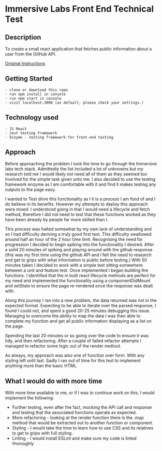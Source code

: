 # Immersive Labs Front End Technical Test

## Description

To create a small react application that fetches public information about a user from the GitHub API.

[Original Instructions]()

## Getting Started

```
- clone or download this repo
- run npm install in console
- run npm start in console
- visit localhost:3000 (as default, please check your settings.)
```

## Technology used
```
- JS React
- Jest testing framework
- Enzyme - testing framework for front-end testing
```
## Approach

Before approaching the problem I took the time to go through the Immersive labs tech stack. Admittedly the list included a lot of unknowns but my research told me I would likely not need all of them as they seemed too involved for the simple task given unto me. I also decided to use the testing framework enzyme as I am comfortable with it and find it makes testing any outputs to the page easy.

I wanted to Test drive this functionality as I it is a process I am fond of and I do believe in its benefits. However my attempts to deploy this approach were mixed. I understood going in that I would need a lifecycle and fetch method, therefore I did not need to test that these functions worked as they have been already by people far more skilled than I.

 This process was halted somewhat by my own lack of understanding and so I had difficulty deriving a truly good first test. This difficulty swallowed around half an hour of the 2 hour time limit. Recognising the need for progression I decided to begin spiking into the functionality I desired. After a solid 20 minutes of spiking and playing around with the github response (this was my first time using the github API and I felt the need to research and get to grips with what information is public before testing.) With 50 minutes taken I decided to work with a simple test sitting somewhere between a unit and feature test. Once implemented I began building the functions. I identified that the in built react lifecycle methods are perfect for my need and implemented the functionality using a  componentDidMount and setState to ensure the page re-rendered once the response was dealt with.

Along this journey I ran into a new problem, the data returned was not in the expected format. Expecting to be able to iterate over the parsed response, I found I could not, and spent a good 20-25 minutes debugging this issue. Managing to overcome the ability to map the data I was then able to complete my function and get all public information displaying as a list on the page.

Spending the last 20 minutes or so going over the code to ensure it was tidy, and then refactoring. After a couple of failed refactor attempts I managed to refactor some logic out of the render method.

As always, my approach was also one of function over form. With any styling left until last. Sadly I ran out of time for this test to implement anything more than the basic HTML.



## What I would do with more time

With more time available to me, or if I was to continue work on this. I would implement the following:

- Further testing, even after the fact, mocking the API call and response and testing that the associated functions operate as expected.
- More refactoring - looking at the render function there is the .map method that would be extracted out to another function or component.
- Styling - I would take the time to learn how to use CSS and its relatives to get to grips with full styling.
- Linting - I would install ESLint and make sure my code is linted thoroughly
